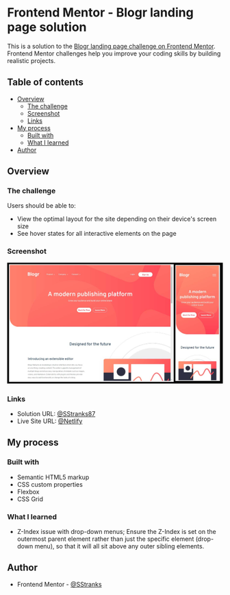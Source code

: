 # Frontend Mentor - Blogr landing page solution

This is a solution to the [Blogr landing page challenge on Frontend Mentor](https://www.frontendmentor.io/challenges/blogr-landing-page-EX2RLAApP). Frontend Mentor challenges help you improve your coding skills by building realistic projects. 

## Table of contents

- [Overview](#overview)
  - [The challenge](#the-challenge)
  - [Screenshot](#screenshot)
  - [Links](#links)
- [My process](#my-process)
  - [Built with](#built-with)
  - [What I learned](#what-I-learned)
- [Author](#author)

## Overview

### The challenge

Users should be able to:

- View the optimal layout for the site depending on their device's screen size
- See hover states for all interactive elements on the page

### Screenshot

![](./screenshot.jpg)

### Links

- Solution URL: [@SStranks87](https://github.com/SStranks/MyFirstRepository/tree/master/FrontEndMentor/16_Blogr_Landing_Page)
- Live Site URL: [@Netlify](https://ecstatic-pasteur-e70e10.netlify.app/)

## My process

### Built with

- Semantic HTML5 markup
- CSS custom properties
- Flexbox
- CSS Grid

### What I learned

- Z-Index issue with drop-down menus; Ensure the Z-Index is set on the outermost parent element rather than just the specific element (drop-down menu), so that it will all sit above any outer sibling elements.

## Author

- Frontend Mentor - [@SStranks](https://www.frontendmentor.io/profile/SStranks)
